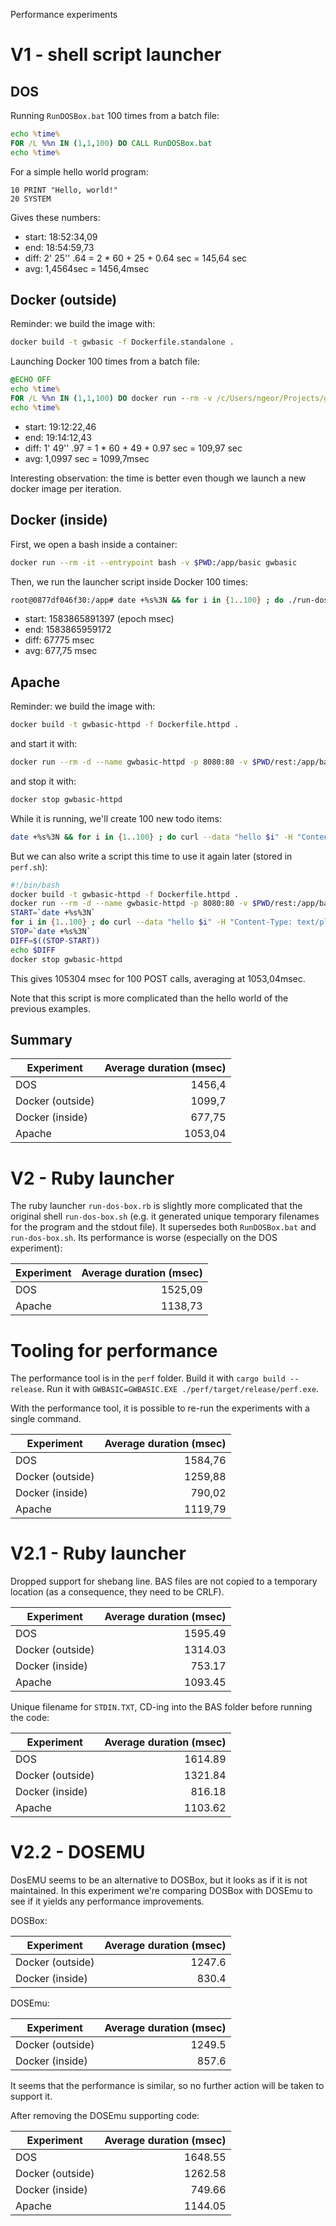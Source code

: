 Performance experiments

# V1 - shell script launcher

## DOS

Running `RunDOSBox.bat` 100 times from a batch file:

```bat
echo %time%
FOR /L %%n IN (1,1,100) DO CALL RunDOSBox.bat
echo %time%
```

For a simple hello world program:

```bas
10 PRINT "Hello, world!"
20 SYSTEM
```

Gives these numbers:

- start: 18:52:34,09
- end: 18:54:59,73
- diff: 2' 25'' .64 = 2 \* 60 + 25 + 0.64 sec = 145,64 sec
- avg: 1,4564sec = 1456,4msec

## Docker (outside)

Reminder: we build the image with:

```sh
docker build -t gwbasic -f Dockerfile.standalone .
```

Launching Docker 100 times from a batch file:

```bat
@ECHO OFF
echo %time%
FOR /L %%n IN (1,1,100) DO docker run --rm -v /c/Users/ngeor/Projects/github/dockerfiles/gwbasic:/app/basic gwbasic
echo %time%
```

- start: 19:12:22,46
- end: 19:14:12,43
- diff: 1' 49'' .97 = 1 \* 60 + 49 + 0.97 sec = 109,97 sec
- avg: 1,0997 sec = 1099,7msec

Interesting observation: the time is better even though we launch a new docker
image per iteration.

## Docker (inside)

First, we open a bash inside a container:

```sh
docker run --rm -it --entrypoint bash -v $PWD:/app/basic gwbasic
```

Then, we run the launcher script inside Docker 100 times:

```sh
root@0877df046f30:/app# date +%s%3N && for i in {1..100} ; do ./run-dos-box.sh basic/PROGRAM.BAS ; done && date +%s%3N
```

- start: 1583865891397 (epoch msec)
- end: 1583865959172
- diff: 67775 msec
- avg: 677,75 msec

## Apache

Reminder: we build the image with:

```sh
docker build -t gwbasic-httpd -f Dockerfile.httpd .
```

and start it with:

```sh
docker run --rm -d --name gwbasic-httpd -p 8080:80 -v $PWD/rest:/app/basic gwbasic-httpd
```

and stop it with:

```sh
docker stop gwbasic-httpd
```

While it is running, we'll create 100 new todo items:

```sh
date +%s%3N && for i in {1..100} ; do curl --data "hello $i" -H "Content-Type: text/plain" http://localhost:8080/api/todo ; done && date +%s%3N
```

But we can also write a script this time to use it again later (stored in
`perf.sh`):

```sh
#!/bin/bash
docker build -t gwbasic-httpd -f Dockerfile.httpd .
docker run --rm -d --name gwbasic-httpd -p 8080:80 -v $PWD/rest:/app/basic gwbasic-httpd
START=`date +%s%3N`
for i in {1..100} ; do curl --data "hello $i" -H "Content-Type: text/plain" http://localhost:8080/api/todo ; done
STOP=`date +%s%3N`
DIFF=$((STOP-START))
echo $DIFF
docker stop gwbasic-httpd
```

This gives 105304 msec for 100 POST calls, averaging at 1053,04msec.

Note that this script is more complicated than the hello world of the previous
examples.

## Summary

| Experiment       | Average duration (msec) |
| ---------------- | ----------------------: |
| DOS              |                  1456,4 |
| Docker (outside) |                  1099,7 |
| Docker (inside)  |                  677,75 |
| Apache           |                 1053,04 |

# V2 - Ruby launcher

The ruby launcher `run-dos-box.rb` is slightly more complicated that the
original shell `run-dos-box.sh` (e.g. it generated unique temporary filenames
for the program and the stdout file). It supersedes both `RunDOSBox.bat` and
`run-dos-box.sh`. Its performance is worse (especially on the DOS experiment):

| Experiment | Average duration (msec) |
| ---------- | ----------------------: |
| DOS        |                 1525,09 |
| Apache     |                 1138,73 |

# Tooling for performance

The performance tool is in the `perf` folder. Build it with
`cargo build --release`. Run it with
`GWBASIC=GWBASIC.EXE ./perf/target/release/perf.exe`.

With the performance tool, it is possible to re-run the experiments with a
single command.

| Experiment       | Average duration (msec) |
| ---------------- | ----------------------: |
| DOS              |                 1584,76 |
| Docker (outside) |                 1259,88 |
| Docker (inside)  |                  790,02 |
| Apache           |                 1119,79 |

# V2.1 - Ruby launcher

Dropped support for shebang line. BAS files are not copied to a temporary
location (as a consequence, they need to be CRLF).

| Experiment       | Average duration (msec) |
| ---------------- | ----------------------: |
| DOS              |                 1595.49 |
| Docker (outside) |                 1314.03 |
| Docker (inside)  |                  753.17 |
| Apache           |                 1093.45 |

Unique filename for `STDIN.TXT`, CD-ing into the BAS folder before running the
code:

| Experiment       | Average duration (msec) |
| ---------------- | ----------------------: |
| DOS              |                 1614.89 |
| Docker (outside) |                 1321.84 |
| Docker (inside)  |                  816.18 |
| Apache           |                 1103.62 |

# V2.2 - DOSEMU

DosEMU seems to be an alternative to DOSBox, but it looks as if it is not
maintained. In this experiment we're comparing DOSBox with DOSEmu to see if it
yields any performance improvements.

DOSBox:

| Experiment       | Average duration (msec) |
| ---------------- | ----------------------: |
| Docker (outside) |                  1247.6 |
| Docker (inside)  |                   830.4 |

DOSEmu:

| Experiment       | Average duration (msec) |
| ---------------- | ----------------------: |
| Docker (outside) |                  1249.5 |
| Docker (inside)  |                   857.6 |

It seems that the performance is similar, so no further action will be taken to
support it.

After removing the DOSEmu supporting code:

| Experiment       | Average duration (msec) |
| ---------------- | ----------------------: |
| DOS              |                 1648.55 |
| Docker (outside) |                 1262.58 |
| Docker (inside)  |                  749.66 |
| Apache           |                 1144.05 |
